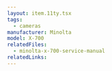 ```yaml
---
layout: item.11ty.tsx
tags:
  - cameras
manufacturer: Minolta
model: X-700
relatedFiles:
  - minolta-x-700-service-manual
relatedLinks:
---
```


